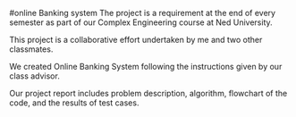 #online Banking system
The project is a requirement at the end of every semester as part of our Complex Engineering course at Ned University.

This project is a collaborative effort undertaken by me and two other classmates.

We created Online Banking System following the instructions given by our class advisor.

Our project report includes problem description, algorithm, flowchart of the code, and the results of test cases.
